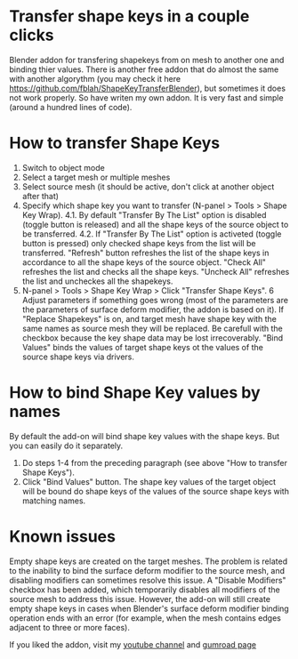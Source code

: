 # Transfer shape keys in a couple clicks
Blender addon for transfering shapekeys from on mesh to another one and binding thier values. There is another free addon that do almost the same with another algorythm (you may check it here https://github.com/fblah/ShapeKeyTransferBlender), but sometimes it does not work properly. So have writen my own addon. It is very fast and simple (around a hundred lines of code).

# How to transfer Shape Keys
1. Switch to object mode
2. Select a target mesh or multiple meshes
3. Select source mesh (it should be active, don't click at another object after that)
4. Specify which shape key you want to transfer (N-panel > Tools > Shape Key Wrap).
4.1. By default "Transfer By The List" option is disabled (toggle button is released) and all the shape keys of the source object to be transferred.
4.2. If "Transfer By The List" option is activeted (toggle button is pressed) only checked shape keys from the list will be transferred. "Refresh" button refreshes the list of the shape keys in accordance to all the shape keys of the source object. "Check All" refreshes the list and checks all the shape keys. "Uncheck All" refreshes the list and uncheckes all the shapekeys. 
5. N-panel > Tools > Shape Key Wrap > Click "Transfer Shape Keys".
6 Adjust parameters if something goes wrong (most of the parameters are the parameters of surface deform modifier, the addon is based on it). If "Replace Shapekeys" is on, and target mesh have shape key with the same names as source mesh they will be replaced. Be carefull with the checkbox because the key shape data may be lost irrecoverably. "Bind Values" binds the values of target shape keys ot the values of the source shape keys via drivers.

# How to bind Shape Key values by names
By default the add-on will bind shape key values with the shape keys. But you can easily do it separately. 
1. Do steps 1-4 from the preceding paragraph (see above "How to transfer Shape Keys").
2. Click "Bind Values" button. The shape key values of the target object will be bound do shape keys of the values of the source shape keys with matching names. 

# Known issues
Empty shape keys are created on the target meshes. The problem is related to the inability to bind the surface deform modifier to the source mesh, and disabling modifiers can sometimes resolve this issue. A "Disable Modifiers" checkbox has been added, which temporarily disables all modifiers of the source mesh to address this issue. However, the add-on will still create empty shape keys in cases when Blender's surface deform modifier binding operation ends with an error (for example, when the mesh contains edges adjacent to three or more faces).

If you liked the addon, visit my [youtube channel](https://www.youtube.com/@squeezypixels) and  [gumroad page](https://squeezypixels.gumroad.com/l/shapekeywrap)
